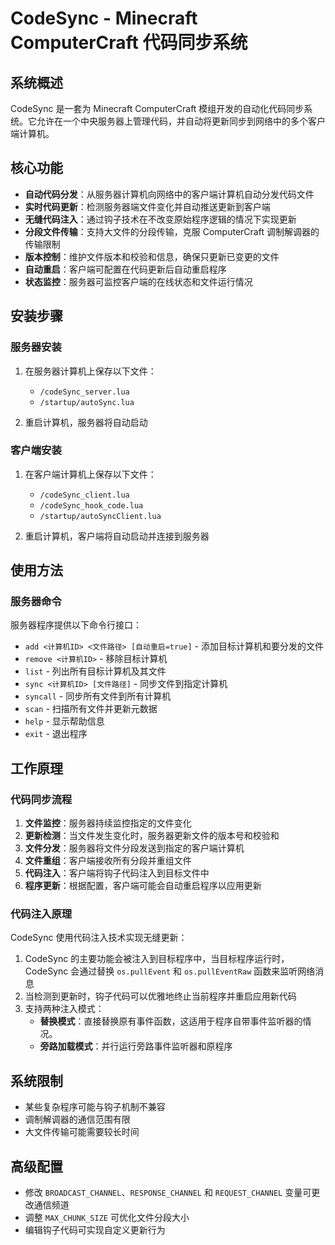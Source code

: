 # CodeSync - Minecraft ComputerCraft 代码同步系统

## 系统概述

CodeSync 是一套为 Minecraft ComputerCraft 模组开发的自动化代码同步系统。它允许在一个中央服务器上管理代码，并自动将更新同步到网络中的多个客户端计算机。

## 核心功能

- **自动代码分发**：从服务器计算机向网络中的客户端计算机自动分发代码文件
- **实时代码更新**：检测服务器端文件变化并自动推送更新到客户端
- **无缝代码注入**：通过钩子技术在不改变原始程序逻辑的情况下实现更新
- **分段文件传输**：支持大文件的分段传输，克服 ComputerCraft 调制解调器的传输限制
- **版本控制**：维护文件版本和校验和信息，确保只更新已变更的文件
- **自动重启**：客户端可配置在代码更新后自动重启程序
- **状态监控**：服务器可监控客户端的在线状态和文件运行情况

## 安装步骤

### 服务器安装

1. 在服务器计算机上保存以下文件：

   - `/codeSync_server.lua`
   - `/startup/autoSync.lua`

2. 重启计算机，服务器将自动启动

### 客户端安装

1. 在客户端计算机上保存以下文件：

   - `/codeSync_client.lua`
   - `/codeSync_hook_code.lua`
   - `/startup/autoSyncClient.lua`

2. 重启计算机，客户端将自动启动并连接到服务器

## 使用方法

### 服务器命令

服务器程序提供以下命令行接口：

- `add <计算机ID> <文件路径> [自动重启=true]` - 添加目标计算机和要分发的文件
- `remove <计算机ID>` - 移除目标计算机
- `list` - 列出所有目标计算机及其文件
- `sync <计算机ID> [文件路径]` - 同步文件到指定计算机
- `syncall` - 同步所有文件到所有计算机
- `scan` - 扫描所有文件并更新元数据
- `help` - 显示帮助信息
- `exit` - 退出程序

## 工作原理

### 代码同步流程

1. **文件监控**：服务器持续监控指定的文件变化
2. **更新检测**：当文件发生变化时，服务器更新文件的版本号和校验和
3. **文件分发**：服务器将文件分段发送到指定的客户端计算机
4. **文件重组**：客户端接收所有分段并重组文件
5. **代码注入**：客户端将钩子代码注入到目标文件中
6. **程序更新**：根据配置，客户端可能会自动重启程序以应用更新

### 代码注入原理

CodeSync 使用代码注入技术实现无缝更新：

1. CodeSync 的主要功能会被注入到目标程序中，当目标程序运行时，CodeSync 会通过替换 `os.pullEvent` 和 `os.pullEventRaw` 函数来监听网络消息
2. 当检测到更新时，钩子代码可以优雅地终止当前程序并重启应用新代码
3. 支持两种注入模式：
   - **替换模式**：直接替换原有事件函数，这适用于程序自带事件监听器的情况。
   - **旁路加载模式**：并行运行旁路事件监听器和原程序

## 系统限制

- 某些复杂程序可能与钩子机制不兼容
- 调制解调器的通信范围有限
- 大文件传输可能需要较长时间

## 高级配置

- 修改 `BROADCAST_CHANNEL`、`RESPONSE_CHANNEL` 和 `REQUEST_CHANNEL` 变量可更改通信频道
- 调整 `MAX_CHUNK_SIZE` 可优化文件分段大小
- 编辑钩子代码可实现自定义更新行为
